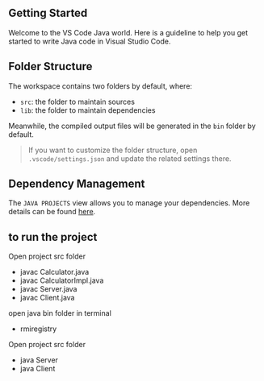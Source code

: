 ## Getting Started

Welcome to the VS Code Java world. Here is a guideline to help you get started to write Java code in Visual Studio Code.

## Folder Structure

The workspace contains two folders by default, where:

- `src`: the folder to maintain sources
- `lib`: the folder to maintain dependencies

Meanwhile, the compiled output files will be generated in the `bin` folder by default.

> If you want to customize the folder structure, open `.vscode/settings.json` and update the related settings there.

## Dependency Management

The `JAVA PROJECTS` view allows you to manage your dependencies. More details can be found [here](https://github.com/microsoft/vscode-java-dependency#manage-dependencies).

## to run the project
Open project src folder

- javac Calculator.java
- javac CalculatorImpl.java
- javac Server.java
- javac Client.java

 open java bin folder in terminal 

- rmiregistry 

Open project src folder
- java Server
- java Client
